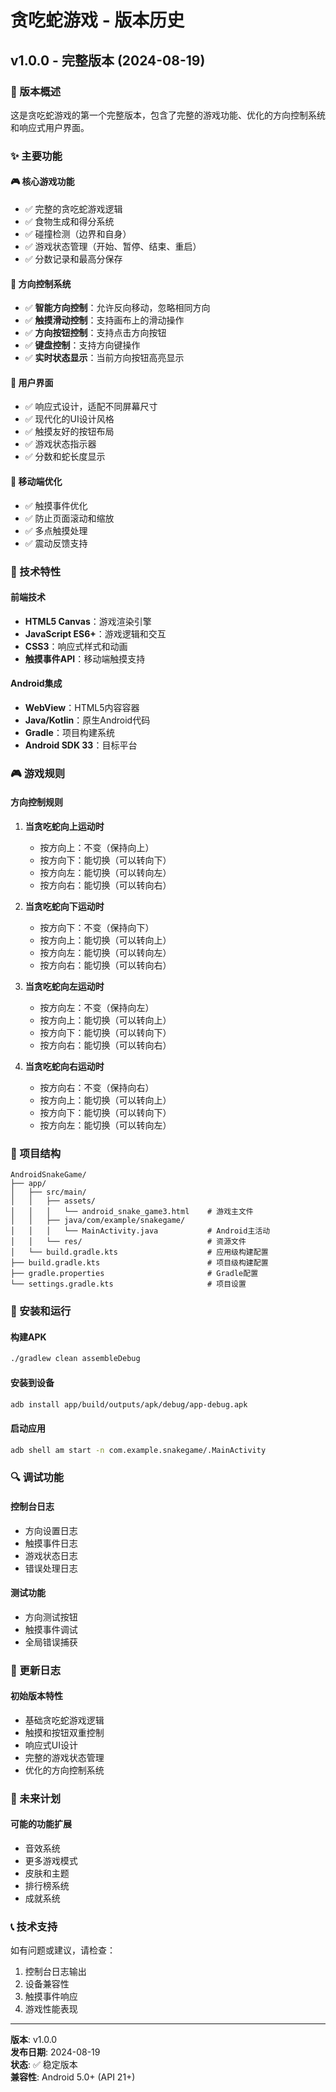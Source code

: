 # 贪吃蛇游戏 - 版本历史

## v1.0.0 - 完整版本 (2024-08-19)

### 🎯 版本概述
这是贪吃蛇游戏的第一个完整版本，包含了完整的游戏功能、优化的方向控制系统和响应式用户界面。

### ✨ 主要功能

#### 🎮 核心游戏功能
- ✅ 完整的贪吃蛇游戏逻辑
- ✅ 食物生成和得分系统
- ✅ 碰撞检测（边界和自身）
- ✅ 游戏状态管理（开始、暂停、结束、重启）
- ✅ 分数记录和最高分保存

#### 🎯 方向控制系统
- ✅ **智能方向控制**：允许反向移动，忽略相同方向
- ✅ **触摸滑动控制**：支持画布上的滑动操作
- ✅ **方向按钮控制**：支持点击方向按钮
- ✅ **键盘控制**：支持方向键操作
- ✅ **实时状态显示**：当前方向按钮高亮显示

#### 🎨 用户界面
- ✅ 响应式设计，适配不同屏幕尺寸
- ✅ 现代化的UI设计风格
- ✅ 触摸友好的按钮布局
- ✅ 游戏状态指示器
- ✅ 分数和蛇长度显示

#### 📱 移动端优化
- ✅ 触摸事件优化
- ✅ 防止页面滚动和缩放
- ✅ 多点触摸处理
- ✅ 震动反馈支持

### 🔧 技术特性

#### 前端技术
- **HTML5 Canvas**：游戏渲染引擎
- **JavaScript ES6+**：游戏逻辑和交互
- **CSS3**：响应式样式和动画
- **触摸事件API**：移动端触摸支持

#### Android集成
- **WebView**：HTML5内容容器
- **Java/Kotlin**：原生Android代码
- **Gradle**：项目构建系统
- **Android SDK 33**：目标平台

### 🎮 游戏规则

#### 方向控制规则
1. **当贪吃蛇向上运动时**
   - 按方向上：不变（保持向上）
   - 按方向下：能切换（可以转向下）
   - 按方向左：能切换（可以转向左）
   - 按方向右：能切换（可以转向右）

2. **当贪吃蛇向下运动时**
   - 按方向下：不变（保持向下）
   - 按方向上：能切换（可以转向上）
   - 按方向左：能切换（可以转向左）
   - 按方向右：能切换（可以转向右）

3. **当贪吃蛇向左运动时**
   - 按方向左：不变（保持向左）
   - 按方向上：能切换（可以转向上）
   - 按方向下：能切换（可以转向下）
   - 按方向右：能切换（可以转向右）

4. **当贪吃蛇向右运动时**
   - 按方向右：不变（保持向右）
   - 按方向上：能切换（可以转向上）
   - 按方向下：能切换（可以转向下）
   - 按方向左：能切换（可以转向左）

### 📁 项目结构
```
AndroidSnakeGame/
├── app/
│   ├── src/main/
│   │   ├── assets/
│   │   │   └── android_snake_game3.html    # 游戏主文件
│   │   ├── java/com/example/snakegame/
│   │   │   └── MainActivity.java           # Android主活动
│   │   └── res/                            # 资源文件
│   └── build.gradle.kts                    # 应用级构建配置
├── build.gradle.kts                        # 项目级构建配置
├── gradle.properties                       # Gradle配置
└── settings.gradle.kts                     # 项目设置
```

### 🚀 安装和运行

#### 构建APK
```bash
./gradlew clean assembleDebug
```

#### 安装到设备
```bash
adb install app/build/outputs/apk/debug/app-debug.apk
```

#### 启动应用
```bash
adb shell am start -n com.example.snakegame/.MainActivity
```

### 🔍 调试功能

#### 控制台日志
- 方向设置日志
- 触摸事件日志
- 游戏状态日志
- 错误处理日志

#### 测试功能
- 方向测试按钮
- 触摸事件调试
- 全局错误捕获

### 📝 更新日志

#### 初始版本特性
- 基础贪吃蛇游戏逻辑
- 触摸和按钮双重控制
- 响应式UI设计
- 完整的游戏状态管理
- 优化的方向控制系统

### 🎯 未来计划

#### 可能的功能扩展
- 音效系统
- 更多游戏模式
- 皮肤和主题
- 排行榜系统
- 成就系统

### 📞 技术支持

如有问题或建议，请检查：
1. 控制台日志输出
2. 设备兼容性
3. 触摸事件响应
4. 游戏性能表现

---

**版本**: v1.0.0  
**发布日期**: 2024-08-19  
**状态**: ✅ 稳定版本  
**兼容性**: Android 5.0+ (API 21+)
